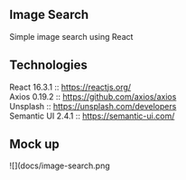 ## Image Search
Simple image search using React


## Technologies
React 16.3.1 :: https://reactjs.org/ <br />
Axios 0.19.2 :: https://github.com/axios/axios <br />
Unsplash :: https://unsplash.com/developers <br />
Semantic UI 2.4.1 :: https://semantic-ui.com/

## Mock up
![](docs/image-search.png
